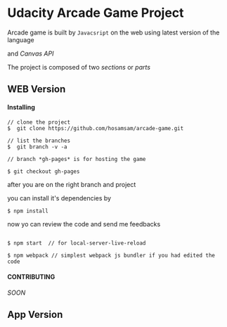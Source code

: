# Udacity Arcade Game Project

Arcade game is built by `Javacsript`
 on the web using latest version of the language 

and *Canvas API*

The project is composed of two *sections* or *parts*

WEB Version
---

#### Installing

```shell
// clone the project
$  git clone https://github.com/hosamsam/arcade-game.git

// list the branches
$  git branch -v -a

// branch *gh-pages* is for hosting the game

$ git checkout gh-pages

```

after you are on the right branch and project

you can install it's dependencies by

```shell
$ npm install
```

now yo can review the code and send me feedbacks


```shell

$ npm start  // for local-server-live-reload

$ npm webpack // simplest webpack js bundler if you had edited the code

```



#### CONTRIBUTING

*SOON*




App Version 
---